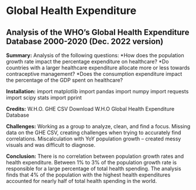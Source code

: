 # Global Health Expenditure
## Analysis of the WHO’s Global Health Expenditure Database 2000-2020 (Dec. 2022 version)

**Summary:** Analysis of the following questions:
  *How does the population growth rate impact the percentage expenditure on healthcare?
  *Do countries with a larger healthcare expenditure allocate more or less towards contraceptive management?
  *Does the consumption expenditure impact the percentage of the GDP spent on healthcare?

**Installation:**
import matplotlib
import pandas
import numpy
import requests
import scipy stats
import pprint

**Credits:**
  W.H.O. GHE CSV Download
  W.H.O Global Health Expenditure Database
  
**Challenges:**
Working as a group to analyze, clean, and find a focus.
 Missing data on the GHE CSV, creating challenges when trying to accurately find correlations.
Miscalculation with YoY population growth – created messy visuals and was difficult to diagnose. 

**Conclusion:**
There is no correlation between population growth rates and health expenditure. Between 1% to 3% of the population growth rate is responsible for a large percentage of total health spending. The analysis finds that 4% of the population with the highest health expenditures accounted for nearly half of total health spending in the world.


